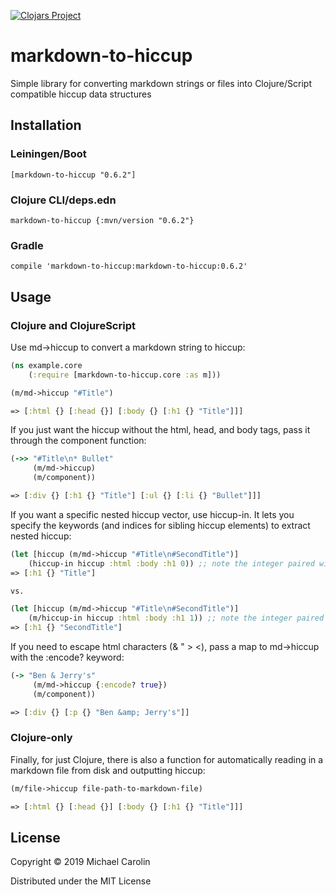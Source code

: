 [![Clojars Project](https://img.shields.io/clojars/v/markdown-to-hiccup.svg)](https://clojars.org/markdown-to-hiccup)

# markdown-to-hiccup

Simple library for converting markdown strings or files into Clojure/Script compatible hiccup data structures

## Installation
### Leiningen/Boot
`[markdown-to-hiccup "0.6.2"]`

### Clojure CLI/deps.edn
`markdown-to-hiccup {:mvn/version "0.6.2"}`

### Gradle
`compile 'markdown-to-hiccup:markdown-to-hiccup:0.6.2'`

## Usage
### Clojure and ClojureScript
Use md->hiccup to convert a markdown string to hiccup:
```clojure
(ns example.core
	(:require [markdown-to-hiccup.core :as m]))

(m/md->hiccup "#Title")

=> [:html {} [:head {}] [:body {} [:h1 {} "Title"]]]
```

If you just want the hiccup without the html, head, and body tags, pass it through the component function:
```clojure
(->> "#Title\n* Bullet"
     (m/md->hiccup)
     (m/component))

=> [:div {} [:h1 {} "Title"] [:ul {} [:li {} "Bullet"]]]

```

If you want a specific nested hiccup vector, use hiccup-in. It lets you specify the keywords
(and indices for sibling hiccup elements) to extract nested hiccup:
```clojure
(let [hiccup (m/md->hiccup "#Title\n#SecondTitle")]
	(hiccup-in hiccup :html :body :h1 0)) ;; note the integer paired with :h1
=> [:h1 {} "Title"]

vs.

(let [hiccup (m/md->hiccup "#Title\n#SecondTitle")]
	(m/hiccup-in hiccup :html :body :h1 1)) ;; note the integer paired with :h1
=> [:h1 {} "SecondTitle"]
```

If you need to escape html characters (& " > <), pass a map to md->hiccup with the :encode? keyword:

```clojure
(-> "Ben & Jerry's"
     (m/md->hiccup {:encode? true})
     (m/component))

=> [:div {} [:p {} "Ben &amp; Jerry's"]]
```

### Clojure-only
Finally, for just Clojure, there is also a function for automatically reading in a markdown file from disk and outputting hiccup:
```clojure
(m/file->hiccup file-path-to-markdown-file)

=> [:html {} [:head {}] [:body {} [:h1 {} "Title"]]]
```

## License

Copyright © 2019 Michael Carolin

Distributed under the MIT License

